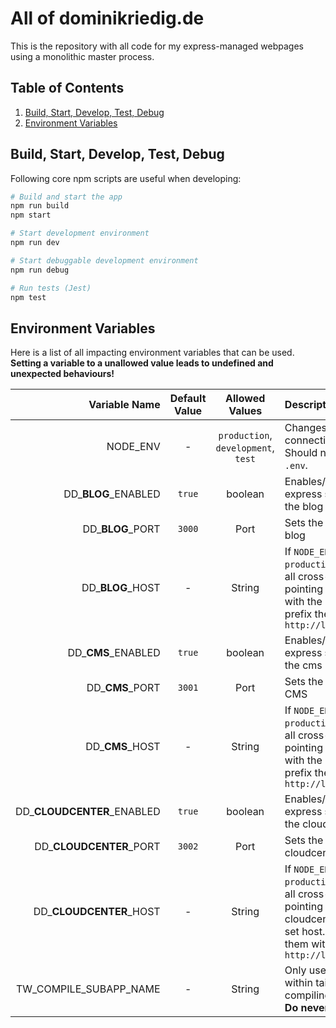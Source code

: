 # All of dominikriedig.de

This is the repository with all code for my express-managed webpages using a monolithic master process.

## Table of Contents

1. [Build, Start, Develop, Test, Debug](#build-start-develop-test-debug)
1. [Environment Variables](#environment-variables)

## Build, Start, Develop, Test, Debug

Following core npm scripts are useful when developing:

```bash
# Build and start the app
npm run build
npm start

# Start development environment
npm run dev

# Start debuggable development environment
npm run debug

# Run tests (Jest)
npm test
```

## Environment Variables

Here is a list of all impacting environment variables that can be used.
**Setting a variable to a unallowed value leads to undefined and unexpected behaviours!**

|                Variable Name | Default Value |           Allowed Values            | Description                                                                                                                                              |
| ---------------------------: | :-----------: | :---------------------------------: | :------------------------------------------------------------------------------------------------------------------------------------------------------- |
|                     NODE_ENV |       -       | `production`, `development`, `test` | Changes database connection behaviour. Should not be set in `.env`.                                                                                      |
|        DD\_**BLOG**\_ENABLED |    `true`     |               boolean               | Enables/disables the express sub-app for the blog                                                                                                        |
|           DD\_**BLOG**\_PORT |    `3000`     |                Port                 | Sets the port for the blog                                                                                                                               |
|           DD\_**BLOG**\_HOST |       -       |               String                | If `NODE_ENV` is `production`, prefixes all cross-app links pointing to the blog with the set host. Else prefix them with `http://localhost:port`        |
|         DD\_**CMS**\_ENABLED |    `true`     |               boolean               | Enables/disables the express sub-app for the cms                                                                                                         |
|            DD\_**CMS**\_PORT |    `3001`     |                Port                 | Sets the port for the CMS                                                                                                                                |
|            DD\_**CMS**\_HOST |       -       |               String                | If `NODE_ENV` is `production`, prefixes all cross-app links pointing to the cms with the set host. Else prefix them with `http://localhost:port`         |
| DD\_**CLOUDCENTER**\_ENABLED |    `true`     |               boolean               | Enables/disables the express sub-app for the cloudcenter                                                                                                 |
|    DD\_**CLOUDCENTER**\_PORT |    `3002`     |                Port                 | Sets the port for the cloudcenter                                                                                                                        |
|    DD\_**CLOUDCENTER**\_HOST |       -       |               String                | If `NODE_ENV` is `production`, prefixes all cross-app links pointing to the cloudcenter with the set host. Else prefix them with `http://localhost:port` |
|       TW_COMPILE_SUBAPP_NAME |       -       |               String                | Only used internally within tailwind-compiling npm scripts. **Do never set this!**                                                                       |
